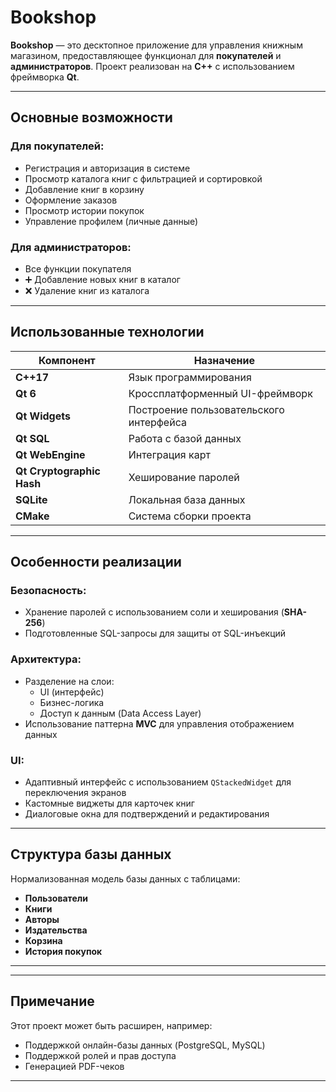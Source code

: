 # Bookshop

**Bookshop** — это десктопное приложение для управления книжным магазином, предоставляющее функционал для **покупателей** и **администраторов**. Проект реализован на **C++** с использованием фреймворка **Qt**.

---

## Основные возможности

### Для покупателей:

- Регистрация и авторизация в системе
- Просмотр каталога книг с фильтрацией и сортировкой
- Добавление книг в корзину
- Оформление заказов
- Просмотр истории покупок
- Управление профилем (личные данные)

### Для администраторов:

- Все функции покупателя
- ➕ Добавление новых книг в каталог
- ❌ Удаление книг из каталога

---

## Использованные технологии

| Компонент                   | Назначение                                        |
|-----------------------------|---------------------------------------------------|
| **C++17**                   | Язык программирования                             |
| **Qt 6**                    | Кроссплатформенный UI-фреймворк                   |
| **Qt Widgets**              | Построение пользовательского интерфейса           |
| **Qt SQL**                  | Работа с базой данных                             |
| **Qt WebEngine**            | Интеграция карт                                   |
| **Qt Cryptographic Hash**   | Хеширование паролей                               |
| **SQLite**                  | Локальная база данных                             |
| **CMake**                   | Система сборки проекта                            |

---

## Особенности реализации

### Безопасность:

- Хранение паролей с использованием соли и хеширования (**SHA-256**)
- Подготовленные SQL-запросы для защиты от SQL-инъекций

### Архитектура:

- Разделение на слои:
  - UI (интерфейс)
  - Бизнес-логика
  - Доступ к данным (Data Access Layer)
- Использование паттерна **MVC** для управления отображением данных

### UI:

- Адаптивный интерфейс с использованием `QStackedWidget` для переключения экранов
- Кастомные виджеты для карточек книг
- Диалоговые окна для подтверждений и редактирования

---

##  Структура базы данных

Нормализованная модель базы данных с таблицами:

- **Пользователи**
- **Книги**
- **Авторы**
- **Издательства**
- **Корзина**
- **История покупок**

---
---

## Примечание

Этот проект может быть расширен, например:
- Поддержкой онлайн-базы данных (PostgreSQL, MySQL)
- Поддержкой ролей и прав доступа
- Генерацией PDF-чеков

---
